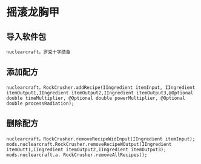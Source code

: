 # 摇滚龙胸甲

## 导入软件包
`nuclearcraft。罗克十字勋章`

## 添加配方
```zenscript
nuclearcraft。RockCrusher.addRecipe(IIngredient itemInput, IIngredient itemOutput1,IIngredient itemOutput2,IIngredient itemOutput3,@Optional double timeMultiplier, @Optional double powerMultiplier, @Optional double processRadiation);
```

## 删除配方
```zenscript
nuclearcraft。RockCrusher.removeRecipeWidInput(IIngredient itemInput);
mods.nuclearcraft.RockCrusher.removeRecipeWOutput(IIngredient itemOutt1,IIngredient itemOutput2,IIngredient itemOutput3);
mods.nuclearcraft.a. RockCrusher.removeAllRecipes();
```